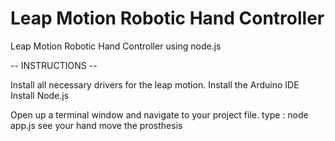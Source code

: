 # Leap Motion Robotic Hand Controller
 Leap Motion Robotic Hand Controller using node.js
 
 -- INSTRUCTIONS --
 
 Install all necessary drivers for the leap motion. 
 Install the Arduino IDE
 Install Node.js
 
 Open up a terminal window and navigate to your project file. 
 type : node app.js
 see your hand move the prosthesis